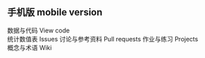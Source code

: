 ## 手机版 mobile version                     
数据与代码 View code    
统计数值表 Issues
讨论与参考资料 Pull requests
作业与练习 Projects                     
概念与术语 Wiki                   
